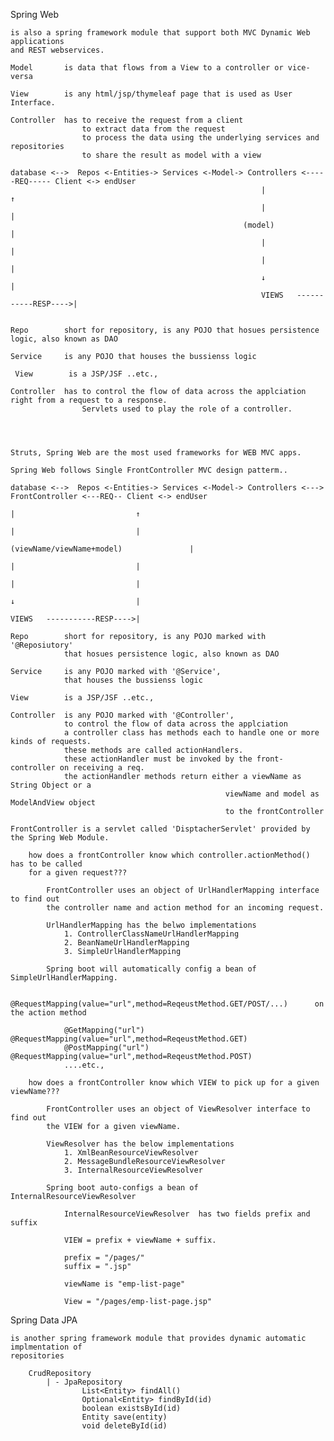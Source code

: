 Spring Web

    is also a spring framework module that support both MVC Dynamic Web applications
    and REST webservices.

    Model       is data that flows from a View to a controller or vice-versa

    View        is any html/jsp/thymeleaf page that is used as User Interface.

    Controller  has to receive the request from a client
                    to extract data from the request
                    to process the data using the underlying services and repositories
                    to share the result as model with a view

    database <-->  Repos <-Entities-> Services <-Model-> Controllers <-----REQ----- Client <-> endUser 
                                                            |                           ↑
                                                            |                           |
                                                        (model)                         |
                                                            |                           |
                                                            |                           |
                                                            ↓                           |
                                                            VIEWS   -----------RESP---->|


    Repo        short for repository, is any POJO that hosues persistence logic, also known as DAO

    Service     is any POJO that houses the bussienss logic

     View        is a JSP/JSF ..etc.,

    Controller  has to control the flow of data across the applciation right from a request to a response.
                    Servlets used to play the role of a controller.

   


    Struts, Spring Web are the most used frameworks for WEB MVC apps.

    Spring Web follows Single FrontController MVC design patterm..

    database <-->  Repos <-Entities-> Services <-Model-> Controllers <---> FrontController <---REQ-- Client <-> endUser 
                                                                            |                           ↑
                                                                            |                           |
                                                                (viewName/viewName+model)               |
                                                                            |                           |
                                                                            |                           |
                                                                            ↓                           |
                                                                            VIEWS   -----------RESP---->|

    Repo        short for repository, is any POJO marked with '@Reposiutory' 
                that hosues persistence logic, also known as DAO

    Service     is any POJO marked with '@Service',
                that houses the bussienss logic

    View        is a JSP/JSF ..etc.,

    Controller  is any POJO marked with '@Controller',
                to control the flow of data across the applciation 
                a controller class has methods each to handle one or more kinds of requests.
                these methods are called actionHandlers.
                these actionHandler must be invoked by the front-controller on receiving a req.
                the actionHandler methods return either a viewName as String Object or a
                                                    viewName and model as ModelAndView object
                                                    to the frontController

    FrontController is a servlet called 'DisptacherServlet' provided by the Spring Web Module.
                    
        how does a frontController know which controller.actionMethod() has to be called
        for a given request???

            FrontController uses an object of UrlHandlerMapping interface to find out
            the controller name and action method for an incoming request.

            UrlHandlerMapping has the belwo implementations
                1. ControllerClassNameUrlHandlerMapping
                2. BeanNameUrlHandlerMapping
                3. SimpleUrlHandlerMapping

            Spring boot will automatically config a bean of SimpleUrlHandlerMapping.

                @RequestMapping(value="url",method=ReqeustMethod.GET/POST/...)      on the action method
                    
                @GetMapping("url")      @RequestMapping(value="url",method=ReqeustMethod.GET)
                @PostMapping("url")     @RequestMapping(value="url",method=ReqeustMethod.POST)
                ....etc.,
                    
        how does a frontController know which VIEW to pick up for a given viewName???

            FrontController uses an object of ViewResolver interface to find out
            the VIEW for a given viewName.

            ViewResolver has the below implementations
                1. XmlBeanResourceViewResolver
                2. MessageBundleResourceViewResolver
                3. InternalResourceViewResolver

            Spring boot auto-configs a bean of InternalResourceViewResolver

                InternalResourceViewResolver  has two fields prefix and suffix

                VIEW = prefix + viewName + suffix.

                prefix = "/pages/"
                suffix = ".jsp"

                viewName is "emp-list-page"

                View = "/pages/emp-list-page.jsp"

  
Spring Data JPA

    is another spring framework module that provides dynamic automatic implmentation of
    repositories

        CrudRepository
            | - JpaRepository
                    List<Entity> findAll()
                    Optional<Entity> findById(id)
                    boolean existsById(id)
                    Entity save(entity)
                    void deleteById(id)